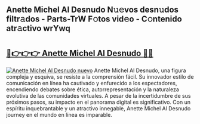 ## Anette Michel Al Desnudo N𝚞𝚎vos desn𝚞dos filtr𝚊dos - Parts-TrW F𝚘tos vid𝚎o - C𝚘ntenido atr𝚊ctivo wrYwq

# <h2><a href="http://mb8t29.tromn.icu/?c=Anette+Michel+Al+Desnudo">🔗👉👉👉 Anette Michel Al Desnudo 🔗🔗</a></h2>

[![Anette Michel Al Desnudo nuevo](https://i.imgur.com/pEAQMta.gif)](http://mb8t29.tromn.icu/?c=Anette+Michel+Al+Desnudo)
Anette Michel Al Desnudo, una figura compleja y esquiva, se resiste a la comprensión fácil. Su innovador estilo de comunicación en línea ha cautivado y enfurecido a los espectadores, encendiendo debates sobre ética, autorrepresentación y la naturaleza evolutiva de las comunidades virtuales. A pesar de la incertidumbre de sus próximos pasos, su impacto en el panorama digital es significativo. Con un espíritu inquebrantable y un atractivo innegable, Anette Michel Al Desnudo journey en el mundo en línea es imparable.
